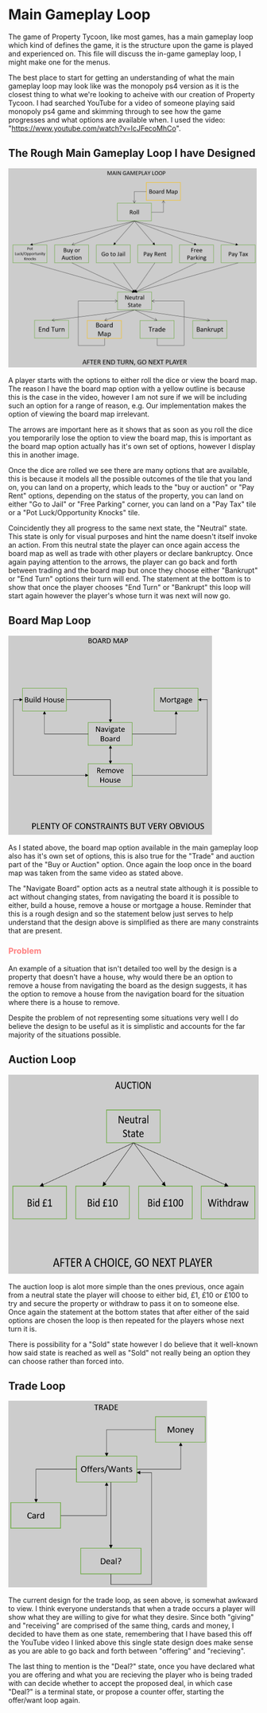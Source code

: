 <h1>Main Gameplay Loop</h1>

The game of Property Tycoon, like most games, has a main gameplay loop which kind of defines the game, it is the structure upon the game is played and experienced on. This file will discuss the in-game gameplay loop, I might make one for the menus.

The best place to start for getting an understanding of what the main gameplay loop may look like was the monopoly ps4 version as it is the closest thing to what we're looking to acheive with our creation of Property Tycoon. I had searched YouTube for a video of someone playing said monopoly ps4 game and skimming through to see how the game progresses and what options are available when. I used the video: "https://www.youtube.com/watch?v=lcJFecoMhCo".

<h2>The Rough Main Gameplay Loop I have Designed</h2>
<img src = "main-gameplay-loop-design.PNG" style = "height:400px;width:500px"/><br>

A player starts with the options to either roll the dice or view the board map. The reason I have the board map option with a yellow outline is because this is the case in the video, however I am not sure if we will be including such an option for a range of reason, e.g. Our implementation makes the option of viewing the board map irrelevant. 

The arrows are important here as it shows that as soon as you roll the dice you temporarily lose the option to view the board map, this is important as the board map option actually has it's own set of options, however I display this in another image.

Once the dice are rolled we see there are many options that are available, this is because it models all the possible outcomes of the tile that you land on, you can land on a property, which leads to the "buy or auction" or "Pay Rent" options, depending on the status of the property, you can land on either "Go to Jail" or "Free Parking" corner, you can land on a "Pay Tax" tile or a "Pot Luck/Opportunity Knocks" tile.

Coincidently they all progress to the same next state, the "Neutral" state. This state is only for visual purposes and hint the name doesn't itself invoke an action. From this neutral state the player can once again access the board map as well as trade with other players or declare bankruptcy. Once again paying attention to the arrows, the player can go back and forth between trading and the board map but once they choose either "Bankrupt" or "End Turn" options their turn will end. The statement at the bottom is to show that once the player chooses "End Turn" or "Bankrupt" this loop will start again however the player's whose turn it was next will now go.

<h2>Board Map Loop</h2>
<img src = "board-map-loop-design.PNG" style = "height:400px;width:410px"/><br>

As I stated above, the board map option available in the main gameplay loop also has it's own set of options, this is also true for the "Trade" and auction part of the "Buy or Auction" option. Once again the loop once in the board map was taken from the same video as stated above. 

The "Navigate Board" option acts as a neutral state although it is possible to act without changing states, from navigating the board it is possible to either, build a house, remove a house or mortgage a house. Reminder that this is a rough design and so the statement below just serves to help understand that the design above is simplified as there are many constraints that are present. 

<h3 style = "color:#ff8080">Problem</h3>
An example of a situation that isn't detailed too well by the design is a property that doesn't have a house, why would there be an option to remove a house from navigating the board as the design suggests, it has the option to remove a house from the navigation board for the situation where there is a house to remove.

Despite the problem of not representing some situations very well I do believe the design to be useful as it is simplistic and accounts for the far majority of the situations possible.

<h2>Auction Loop</h2>
<img src = "auction-loop-design.PNG" style = "height:400px;width:575px"/>

The auction loop is alot more simple than the ones previous, once again from a neutral state the player will choose to either bid, £1, £10 or £100 to try and secure the property or withdraw to pass it on to someone else. Once again the statement at the bottom states that after either of the said options are chosen the loop is then repeated for the players whose next turn it is.

There is possibility for a "Sold" state however I do believe that it well-known how said state is reached as well as "Sold" not really being an option they can choose rather than forced into.

<h2>Trade Loop</h2>
<img src = "trade-loop-design.PNG" style = "height:375px;width:400px"/>

The current design for the trade loop, as seen above, is somewhat awkward to view. I think everyone understands that when a trade occurs a player will show what they are willing to give for what they desire. Since both "giving" and "receiving" are comprised of the same thing, cards and money, I decided to have them as one state, remembering that I have based this off the YouTube video I linked above this single state design does make sense as you are able to go back and forth between "offering" and "recieving".

The last thing to mention is the "Deal?" state, once you have declared what you are offering and what you are recieving the player who is being traded with can decide whether to accept the proposed deal, in which case "Deal?" is a terminal state, or propose a counter offer, starting the offer/want loop again. 
